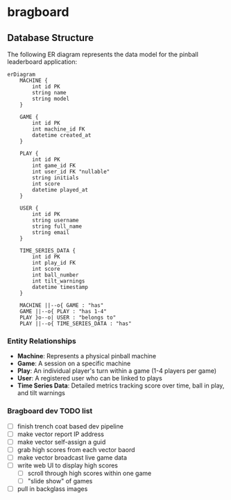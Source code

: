 # bragboard


## Database Structure

The following ER diagram represents the data model for the pinball leaderboard application:

```mermaid
erDiagram
    MACHINE {
        int id PK
        string name
        string model
    }

    GAME {
        int id PK
        int machine_id FK
        datetime created_at
    }

    PLAY {
        int id PK
        int game_id FK
        int user_id FK "nullable"
        string initials
        int score
        datetime played_at
    }

    USER {
        int id PK
        string username
        string full_name
        string email
    }

    TIME_SERIES_DATA {
        int id PK
        int play_id FK
        int score
        int ball_number
        int tilt_warnings
        datetime timestamp
    }

    MACHINE ||--o{ GAME : "has"
    GAME ||--o{ PLAY : "has 1-4"
    PLAY }o--o| USER : "belongs to"
    PLAY ||--o{ TIME_SERIES_DATA : "has"

```

### Entity Relationships

- **Machine**: Represents a physical pinball machine
- **Game**: A session on a specific machine
- **Play**: An individual player's turn within a game (1-4 players per game)
- **User**: A registered user who can be linked to plays
- **Time Series Data**: Detailed metrics tracking score over time, ball in play, and tilt warnings


### Bragboard dev TODO list

- [ ] finish trench coat based dev pipeline
- [ ] make vector report IP address
- [ ] make vector self-assign a guid
- [ ] grab high scores from each vector baord
- [ ] make vector broadcast live game data
- [ ] write web UI to display high scores
    - [ ] scroll through high scores within one game
    - [ ] "slide show" of games 
- [ ] pull in backglass images